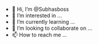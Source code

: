 - 👋 Hi, I’m @Subhasboss
- 👀 I’m interested in ...
- 🌱 I’m currently learning ...
- 💞️ I’m looking to collaborate on ...
- 📫 How to reach me ...

<!---
Subhasboss/Subhasboss is a ✨ special ✨ repository because its `README.md` (this file) appears on your GitHub profile.
You can click the Preview link to take a look at your changes.
--->

